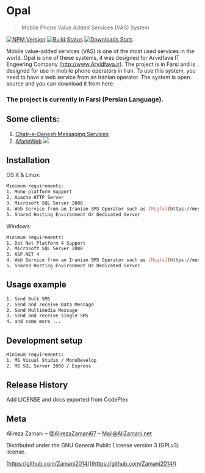 # Opal
> Mobile Phone Value Added Services (VAS) System

[![NPM Version][npm-image]][npm-url]
[![Build Status][travis-image]][travis-url]
[![Downloads Stats][npm-downloads]][npm-url]

Mobile value-added services (VAS) is one of the most used services in the world. Opal is one of these systems, it was designed for Arvidfava IT Engeering Company (http://www.Arvidfava.ir). The project is in Farsi and is designed for use in mobile phone operators in Iran. To use this system, you need to have a web service from an Iranian operator. The system is open source and you can download it from here.
### The project is currently in Farsi (Persian Language).
## Some clients:
1. [Chatr-e-Danesh Messaging Services](http://messaging.edarichatr.ir/)
2. [AfarinWeb](http://messaging.afarinweb.ir/)
![](https://github.com/Zamani2014/opalvas/blob/master/some-screenshot/Home_www_4771_ir.png)

## Installation

OS X & Linux:

```sh
Minimum requirements:
1. Mono platform Support
2. Apache HTTP Server
3. Microsoft SQL Server 2008
4. Web Service from an Iranian SMS Operator such as [Magfa](https://messaging.magfa.com/ui/)
5. Shared Hosting Environment Or Dedicated Server
```

Windows:

```sh
Minimum requirements:
1. Dot Net Platform 4 Support
2. Microsoft SQL Server 2008 
3. ASP.NET 4
4. Web Service from an Iranian SMS Operator such as [Magfa](https://messaging.magfa.com/ui/)
5. Shared Hosting Environment Or Dedicated Server
```

## Usage example

```sh
1. Send Bulk SMS
2. Send and receive Data Message
2. Send Multimedia Message
3. Send and receive single SMS
4. and some more ...
```

## Development setup

```sh
Minimum requirements:
1. MS Visual Studio / MonoDevelop
2. MS SQL Server 2008 / Express
```

## Release History

Add LICENSE and docs exported from CodePlex

## Meta

Alireza Zamani – [@AlirezaZamani67](https://twitter.com/AlirezaZamani67) – Mail@AliZamani.net

Distributed under the GNU General Public License version 3 (GPLv3) license.

[https://github.com/Zamani2014/](https://github.com/Zamani2014/)

[npm-image]: https://img.shields.io/npm/v/datadog-metrics.svg?style=flat-square
[npm-url]: https://npmjs.org/package/datadog-metrics
[npm-downloads]: https://img.shields.io/npm/dm/datadog-metrics.svg?style=flat-square
[travis-image]: https://img.shields.io/travis/dbader/node-datadog-metrics/master.svg?style=flat-square
[travis-url]: https://travis-ci.org/dbader/node-datadog-metrics

